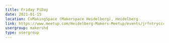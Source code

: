 ```yaml
---
title: Friday PiDay
date: 2021-01-15
location: CoMakingSpace (Makerspace Heidelberg), Heidelberg
link: https://www.meetup.com/Heidelberg-Makers-Meetup/events/jrfntrycccbtb/
usergroup: makershd
type: usergroup
---
```


